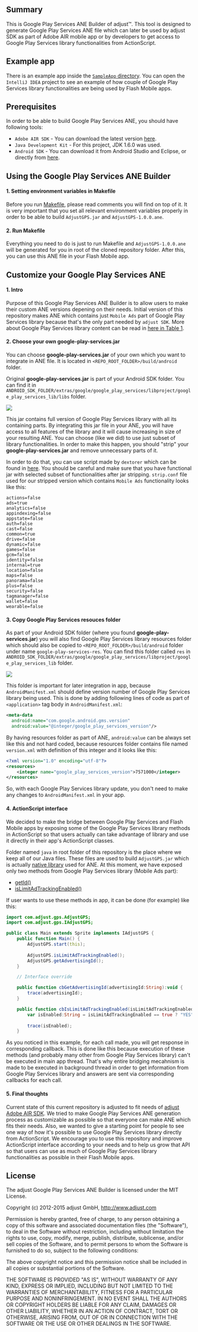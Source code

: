 ## Summary

This is Google Play Services ANE Builder of adjust™. This tool is designed to generate Google Play Services ANE
file which can later be used by adjust SDK as part of Adobe AIR mobile app or by developers to get access to
Google Play Services library functionalities from ActionScript.

## Example app

There is an example app inside the [`SampleApp` directory][example]. You can open the `IntelliJ IDEA` project to see
an example of how couple of Google Play Services library functionalities are being used by Flash Mobile apps.

## Prerequisites

In order to be able to build Google Play Services ANE, you should have following tools:

* `Adobe AIR SDK` - You can download the latest version [here][adobe_air_sdk].
* `Java Development Kit` - For this project, JDK 1.6.0 was used.
* `Android SDK` - You can download it from Android Studio and Eclipse, or directly from [here][android_sdk_tools].

## Using the Google Play Services ANE Builder

#### 1. Setting environment variables in Makefile

Before you run [Makefile][makefile], please read comments you will find on top of it. It is very important that 
you set all relevant environment variables properly in order to be able to build `AdjustGPS.jar` and 
`AdjustGPS-1.0.0.ane`.

#### 2. Run Makefile

Everything you need to do is just to run Makefile and `AdjustGPS-1.0.0.ane` will be generated for you in root
of the cloned repository folder. After this, you can use this ANE file in your Flash Mobile app.

## Customize your Google Play Services ANE

#### 1. Intro

Purpose of this Google Play Services ANE Builder is to allow users to make their custom ANE versions depening on
their needs. Initial version of this repository makes ANE which contains just `Mobile Ads` part of Google Play
Services library because that's the only part needed by `adjust SDK`. More about Google Play Services library 
content can be read in [here in Table 1][google_play_services_lib_parts].

#### 2. Choose your own google-play-services.jar

You can choose **google-play-services.jar** of your own which you want to integrate in ANE file. It is located in
`<REPO_ROOT_FOLDER>/build/android` folder.

Original **google-play-services.jar** is part of your Android SDK folder. You can find it in `ANDROID_SDK_FOLDER/extras/google/google_play_services/libproject/google_play_services_lib/libs` folder.

![][google_play_services_jar]

This jar contains full version of Google Play Services library with all its containing parts. By integrating this
jar file in your ANE, you will have access to all features of the library and it will cause increasing in size of
your resulting ANE. You can choose (like we did) to use just subset of library functionalities. In order to make
this happen, you should "strip" your **google-play-services.jar** and remove unnecessary parts of it.

In order to do that, you can use script made by `dextorer` which can be found in [here][google_play_services_strip].
You should be careful and make sure that you have functional jar with selected subset of functionalities after jar
stripping. `strip.conf` file used for our stripped version which contains `Mobile Ads` functionality looks like this:

```
actions=false
ads=true
analytics=false
appindexing=false
appstate=false
auth=false
cast=false
common=true
drive=false
dynamic=false
games=false
gcm=false
identity=false
internal=true
location=false
maps=false
panorama=false
plus=false
security=false
tagmanager=false
wallet=false
wearable=false
```

#### 3. Copy Google Play Services resouces folder

As part of your Android SDK folder (where you found **google-play-services.jar**) you will also find Google Play 
Services library resources folder which should also be copied to `<REPO_ROOT_FOLDER>/build/android` folder under
name `google-play-services-res`. You can find this folder called `res` in
`ANDROID_SDK_FOLDER/extras/google/google_play_services/libproject/google_play_services_lib` folder.

![][google_play_services_res]

This folder is important for later integration in app, because `AndroidManifest.xml` should define version number 
of Google Play Services library being used. This is done by adding following lines of code as part of
`<application>` tag body in `AndroidManifest.xml`:

```xml
<meta-data
  android:name="com.google.android.gms.version"
  android:value="@integer/google_play_services_version"/>
```

By having resources folder as part of ANE, `android:value` can be always set like this and not hard coded, because
resources folder contains file named `version.xml` with definition of this integer and it looks like this:

```xml
<?xml version="1.0" encoding="utf-8"?>
<resources>
    <integer name="google_play_services_version">7571000</integer>
</resources>
```

So, with each Google Play Services library update, you don't need to make any changes to `AndroidManifest.xml` in
your app.

#### 4. ActionScript interface

We decided to make the bridge between Google Play Services and Flash Mobile apps by exposing some of the Google
Play Services library methods in ActionScript so that users actually can take advantage of library and use it
directly in their app's ActionScript classes.

Folder named `java` in root folder of this repository is the place where we keep all of our Java files. These
files are used to build `AdjustGPS.jar` which is actually [native library][adjustgps_jar_native_lib] used for ANE.
At this moment, we have exposed only two methods from Google Play Services library (Mobile Ads part):

- [getId()][getid_api_ref]
- [isLimitAdTrackingEnabled()][islimitadtrackingenabled_api_ref]

If user wants to use these methods in app, it can be done (for example) like this:

```actionscript
import com.adjust.gps.AdjustGPS;
import com.adjust.gps.IAdjustGPS;

public class Main extends Sprite implements IAdjustGPS {
    public function Main() {
        AdjustGPS.start(this);
        
        AdjustGPS.isLimitAdTrackingEnabled();
        AdjustGPS.getAdvertisingId();
    }

    // Interface override

    public function cbGetAdvertisingId(advertisingId:String):void {
        trace(advertisingId);
    }

    public function cbIsLimitAdTrackingEnabled(isLimitAdTrackingEnabled:Boolean):void {
        var isEnabled:String = isLimitAdTrackingEnabled == true ? "YES" : "NO";
        
        trace(isEnabled);
    }
```

As you noticed in this example, for each call made, you will get response in corresponding callback. This is done
like this because execution of these methods (and probably many other from Google Play Services library) can't be
executed in main app thread. That's why entire bridging mecahnism is made to be executed in background thread in
order to get information from Google Play Services library and answers are sent via corresponding callbacks for 
each call.

#### 5. Final thoughts

Current state of this current repository is adjusted to fit needs of [adjust Adobe AIR SDK][adjust_adobe_air_sdk].
We tried to make Google Play Services ANE generation process as customizable as possible so that everyone can make
ANE which fits their needs. Also, we wanted to give a starting point for people to see one way of how it's possible 
to use Google Play Services library directly from ActionScript. We encourage you to use this repository and improve
ActionScript interface according to your needs and to help us grow that API so that users can
use as much of Google Play Services library functionalities as possible in their Flash Mobile apps.

[example]: https://github.com/adjust/gps_ane_builder/tree/development/SampleApp
[adobe_air_sdk]: http://www.adobe.com/devnet/air/air-sdk-download.html
[android_sdk_tools]: https://developer.android.com/tools/sdk/tools-notes.html
[makefile]: https://github.com/adjust/gps_ane_builder/blob/development/Makefile#L1
[google_play_services_lib_parts]: https://developers.google.com/android/guides/setup
[google_play_services_jar]: https://raw.github.com/adjust/adjust_sdk/master/Resources/air/google_play_services_jar.png
[google_play_services_res]: https://raw.github.com/adjust/adjust_sdk/master/Resources/air/google_play_services_res.png
[google_play_services_strip]: https://gist.github.com/dextorer/a32cad7819b7f272239b
[adjustgps_jar_native_lib]: https://github.com/adjust/gps_ane_builder/blob/development/src/extension.xml#L7
[adjust_adobe_air_sdk]: https://github.com/adjust/adobe_air_sdk/
[getid_api_ref]: https://developers.google.com/android/reference/com/google/android/gms/ads/identifier/AdvertisingIdClient.Info.html#getId()
[islimitadtrackingenabled_api_ref]: https://developers.google.com/android/reference/com/google/android/gms/ads/identifier/AdvertisingIdClient.Info.html#isLimitAdTrackingEnabled()

## License

The adjust Google Play Services ANE Builder is licensed under the MIT License.

Copyright (c) 2012-2015 adjust GmbH, http://www.adjust.com

Permission is hereby granted, free of charge, to any person obtaining a copy of
this software and associated documentation files (the "Software"), to deal in
the Software without restriction, including without limitation the rights to
use, copy, modify, merge, publish, distribute, sublicense, and/or sell copies
of the Software, and to permit persons to whom the Software is furnished to do
so, subject to the following conditions:

The above copyright notice and this permission notice shall be included in all
copies or substantial portions of the Software.

THE SOFTWARE IS PROVIDED "AS IS", WITHOUT WARRANTY OF ANY KIND, EXPRESS OR
IMPLIED, INCLUDING BUT NOT LIMITED TO THE WARRANTIES OF MERCHANTABILITY,
FITNESS FOR A PARTICULAR PURPOSE AND NONINFRINGEMENT. IN NO EVENT SHALL THE
AUTHORS OR COPYRIGHT HOLDERS BE LIABLE FOR ANY CLAIM, DAMAGES OR OTHER
LIABILITY, WHETHER IN AN ACTION OF CONTRACT, TORT OR OTHERWISE, ARISING FROM,
OUT OF OR IN CONNECTION WITH THE SOFTWARE OR THE USE OR OTHER DEALINGS IN THE
SOFTWARE.
